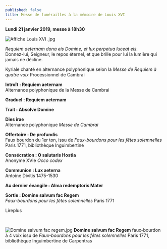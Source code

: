 ```yaml
---
published: false
title: Messe de funérailles à la mémoire de Louis XVI
---
```

**Lundi 21 janvier 2019, messe à 18h30**

![Affiche Louis XVI .jpg]({{site.baseurl}}/images/Affiche%20Louis%20XVI%20.jpg)

*Requiem aeternam dona eis Domine, et lux perpetua luceat eis.*  
Donnez-lui, Seigneur, le repos éternel, et que brille pour lui la lumière qui jamais ne décline.

Kyriale chanté en alternance polyphonique selon la *Messe de Requiem à quatre voix* Processionnel de Cambrai

**Introït : Requiem aeternam**  
Alternance polyphonique de la Messe de Cambrai

**Graduel : Requiem aeternam**

**Trait : Absolve Domine**

**Dies irae**  
Alternance polyphonique *Messe de Cambrai*

**Offertoire : De profundis**  
Faux bourdon du 1er ton, issu de *Faux-bourdons pour les fêtes solemnelles* Paris 1771, bibliothèque Inguimbertine

**Consécration : O salutaris Hostia**  
Anonyme XVIe *Occo codex*

**Communion : Lux aeterna**  
Antoine Divitis 1475-1530

**Au dernier évangile : Alma redemptoris Mater**

**Sortie : Domine salvum fac Regem**  
*Faux-bourdons pour les fêtes solemnelles* Paris 1771

Lireplus

&nbsp;

![Domine salvum fac regem.jpg]({{site.baseurl}}/images/Domine%20salvum%20fac%20regem.jpg)
**Domine salvum fac Regem** faux-bourdon à 4 voix issu de *Faux-bourdons pour les fêtes solemnelles*  Paris 1771, bibliothèque Inguimbertine de Carpentras
